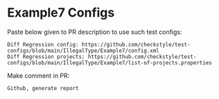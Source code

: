 # Example7 Configs
Paste below given to PR description to use such test configs:
```
Diff Regression config: https://github.com/checkstyle/test-configs/blob/main/IllegalType/Example7/config.xml
Diff Regression projects: https://github.com/checkstyle/test-configs/blob/main/IllegalType/Example7/list-of-projects.properties
```
Make comment in PR:
```
Github, generate report
```
